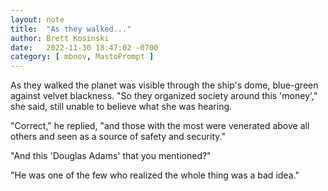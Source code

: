 ```yaml
---
layout: note
title:  "As they walked..."
author: Brett Kosinski
date:   2022-11-30 18:47:02 -0700
category: [ mbnov, MastoPrompt ]
---
```

As they walked the planet was visible through the ship's dome, blue-green against velvet blackness. "So they organized society around this 'money'," she said, still unable to believe what she was hearing.

"Correct," he replied, "and those with the most were venerated above all others and seen as a source of safety and security."

"And this 'Douglas Adams' that you mentioned?"

"He was one of the few who realized the whole thing was a bad idea."
